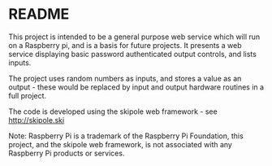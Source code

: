 # README #

This project is intended to be a general purpose web service which will run on a Raspberry pi, and is a basis for future projects. It presents a web service displaying basic password authenticated output controls, and lists inputs.

The project uses random numbers as inputs, and stores a value as an output - these would be replaced by input and output hardware routines in a full project.

The code is developed using the skipole web framework - see http://skipole.ski

Note: Raspberry Pi is a trademark of the Raspberry Pi Foundation, this project, and the skipole web framework, is not associated with any Raspberry Pi products or services.